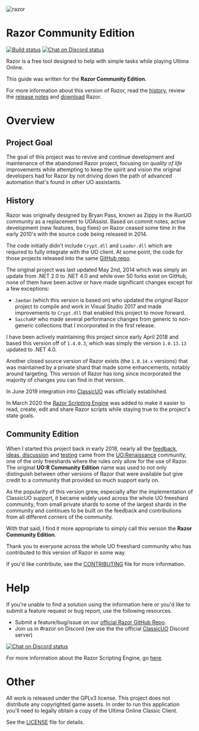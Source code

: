 ![razor](images/razor.png)

# Razor Community Edition

[![Build status](https://ci.appveyor.com/api/projects/status/1815mo6is2t8fl1o?svg=true)](https://ci.appveyor.com/project/markdwags/razor)
[![Chat on Discord status](https://img.shields.io/discord/458277173208547350.svg?logo=discord)](https://discord.gg/VdyCpjQ)

Razor is a free tool designed to help with simple tasks while playing Ultima Online.

This guide was written for the **Razor Community Edition**.

For more information about this version of Razor, read the [history](#history), review the [release notes](./releasenotes.md) and [download](./download.md) Razor.

# Overview

## Project Goal

The goal of this project was to revive and continue development and maintenance of the abandoned Razor project, focusing on *quality of life* improvements while attempting to keep the spirit and vision the original developers had for Razor by not driving down the path of advanced automation that's found in other UO assistants.

## History

Razor was originally designed by Bryan Pass, known as Zippy in the RunUO community as a replacement to UOAssist. Based on commit notes, active development (new features, bug fixes) on Razor ceased some time in the early 2010's with the source code being released in 2014.

The code initially didn't include `Crypt.dll` and `Loader.dll` which are required to fully integrate with the UO client. At some point, the code for those projects released into the same [GitHub repo](https://github.com/msturgill/razor).

The original project was last updated May 2nd, 2014 which was simply an update from .NET 2.0 to .NET 4.0 and while over 50 forks exist on GitHub, none of them have been active or have made significant changes except for a few exceptions:

* `Jaedan` (which this version is based on) who updated the original Razor project to compile and work in Visual Studio 2017 and made improvements to `Crypt.dll` that enabled this project to move forward.
* `SaschaKP` who made several performance changes from generic to non-generic collections that I incorporated in the first release.

I have been actively maintaining this project since early April 2018 and based this version off of `1.4.0.3`, which was simply the version `1.0.13.13` updated to .NET 4.0.

Another closed source version of Razor exists (the `1.0.14.x` versions) that was maintained by a private shard that made some enhancements, notably around targeting. This version of Razor has long since incorporated the majority of changes you can find in that version.

In June 2019 integration into [ClassicUO](https://github.com/andreakarasho/ClassicUO) was officially established.

In March 2020 the [Razor Scripting Engine](http://www.razorce.com/guide/) was added to make it easier to read, create, edit and share Razor scripts while staying true to the project's state goals.

## Community Edition

When I started this project back in early 2018, nearly all the [feedback, ideas, discussion](https://www.uorforum.com/threads/improving-razor-razor-development.33134/) and [testing](https://www.uorforum.com/threads/razor-1-5-bug-issue-release-tracking.33405/) came from the [UO:Renaissance](http://www.uorenaissance.com) community, one of the only freeshards where the rules only allow for the use of Razor. The original **UO:R Community Edition** name was used to not only distinguish between other versions of Razor that were available but give credit to a community that provided so much support early on.

As the popularity of this version grew, especially after the implementation of ClassicUO support, it became widely used across the whole UO freeshard community, from small private shards to some of the largest shards in the community and continues to be built on the feedback and contributions from all different corners of the community.

With that said, I find it more appropriate to simply call this version the **Razor Community Edition**.

Thank you to everyone across the whole UO freeshard community who has contributed to this version of Razor in some way.

If you'd like contribute, see the [CONTRIBUTING](https://github.com/markdwags/Razor/blob/master/CONTRIBUTING.md) file for more information.

# Help

If you're unable to find a solution using the information here or you'd like to submit a feature request or bug report, use the following resources.

* Submit a feature/bug/issue on our [official Razor GitHub Repo](https://github.com/markdwags/Razor/issues).
* Join us in #razor on Discord (we use the the official [ClassicUO](https://www.classicuo.eu/) Discord server)

[![Chat on Discord status](https://img.shields.io/discord/458277173208547350.svg?logo=discord)](https://discord.gg/VdyCpjQ)

For more information about the Razor Scripting Engine, go [here](http://www.razorce.com/guide/).

# Other

All work is released under the GPLv3 license. This project does not distribute any copyrighted game assets. In order to run this application you'll need to legally obtain a copy of the Ultima Online Classic Client.

See the [LICENSE](https://github.com/markdwags/Razor/blob/master/LICENSE.md) file for details.
